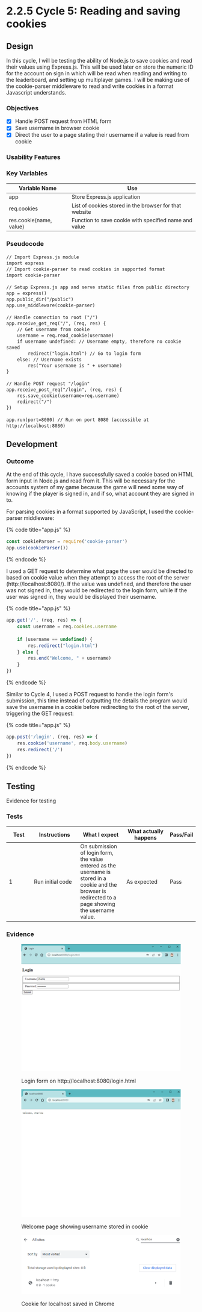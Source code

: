 # 2.2.5 Cycle 5: Reading and saving cookies

## Design

In this cycle, I will be testing the ability of Node.js to save cookies and read their values using Express.js. This will be used later on store the numeric ID for the account on sign in which will be read when reading and writing to the leaderboard, and setting up multiplayer games. I will be making use of the cookie-parser middleware to read and write cookies in a format Javascript understands.

### Objectives

* [x] Handle POST request from HTML form
* [x] Save username in browser cookie
* [x] Direct the user to a page stating their username if a value is read from cookie

### Usability Features

### Key Variables

| Variable Name           | Use                                                    |
| ----------------------- | ------------------------------------------------------ |
| app                     | Store Express.js application                           |
| req.cookies             | List of cookies stored in the browser for that website |
| res.cookie(name, value) | Function to save cookie with specified name and value  |

### Pseudocode

```
// Import Express.js module
import express
// Import cookie-parser to read cookies in supported format
import cookie-parser

// Setup Express.js app and serve static files from public directory
app = express()
app.public_dir("/public")
app.use_middleware(cookie-parser)

// Handle connection to root ("/")
app.receive_get_req("/", (req, res) {
    // Get username from cookie
    username = req.read_cookie(username)
    if username undefined: // Username empty, therefore no cookie saved
        redirect("login.html") // Go to login form
    else: // Username exists
        res("Your username is " + username)
}

// Handle POST request "/login"
app.receive_post_req("/login", (req, res) {
    res.save_cookie(username=req.username)
    redirect("/")
})

app.run(port=8080) // Run on port 8080 (accessible at http://localhost:8080)
```

## Development

### Outcome

At the end of this cycle, I have successfully saved a cookie based on HTML form input in Node.js and read from it. This will be necessary for the accounts system of my game because the game will need some way of knowing if the player is signed in, and if so, what account they are signed in to.

For parsing cookies in a format supported by JavaScript, I used the cookie-parser middleware:

{% code title="app.js" %}
```javascript
const cookieParser = require('cookie-parser')
app.use(cookieParser())
```
{% endcode %}

I  used a GET request to determine what page the user would be directed to based on cookie value when they attempt to access the root of the server (http://localhost:8080/). If the value was undefined, and therefore the user was not signed in, they would be redirected to the login form, while if the user was signed in, they would be displayed their username.

{% code title="app.js" %}
```javascript
app.get('/', (req, res) => {
    const username = req.cookies.username

    if (username == undefined) {
        res.redirect("login.html")
    } else {
        res.end("Welcome, " + username)
    }
})
```
{% endcode %}

Similar to Cycle 4, I used a POST request to handle the login form's submission, this time instead of outputting the details the program would save the username in a cookie before redirecting to the root of the server, triggering the GET request:

{% code title="app.js" %}
```javascript
app.post('/login', (req, res) => {
    res.cookie('username', req.body.username)
    res.redirect('/')
})
```
{% endcode %}

## Testing

Evidence for testing

### Tests

<table><thead><tr><th width="95">Test</th><th width="158">Instructions</th><th width="171">What I expect</th><th width="174">What actually happens</th><th>Pass/Fail</th></tr></thead><tbody><tr><td>1</td><td>Run initial code</td><td>On submission of login form, the value entered as the username is stored in a cookie and the browser is redirected to a page showing the username value.</td><td>As expected</td><td>Pass</td></tr></tbody></table>

### Evidence

<figure><img src="../.gitbook/assets/Screenshot (14).png" alt=""><figcaption><p>Login form on http://localhost:8080/login.html</p></figcaption></figure>

<figure><img src="../.gitbook/assets/Screenshot (15).png" alt=""><figcaption><p>Welcome page showing username stored in cookie</p></figcaption></figure>

<figure><img src="../.gitbook/assets/Screenshot (16).png" alt=""><figcaption><p>Cookie for localhost saved in Chrome</p></figcaption></figure>
